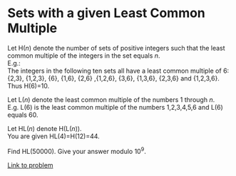 # Sets with a given Least Common Multiple

<p>
Let H(<var>n</var>) denote the number of sets of positive integers such that the least common multiple of the integers in the set equals <var>n</var>.<br />
E.g.:<br />
The integers in the following ten sets all have a least common multiple of 6:<br />
{2,3}, {1,2,3}, {6}, {1,6}, {2,6} ,{1,2,6}, {3,6}, {1,3,6}, {2,3,6} and {1,2,3,6}.<br />
Thus H(6)=10.
</p>
<p>
Let L(<var>n</var>) denote the least common multiple of the numbers 1 through <var>n</var>.<br />
E.g. L(6) is the least common multiple of the numbers 1,2,3,4,5,6 and L(6) equals 60.
</p>
<p>
Let HL(<var>n</var>) denote H(L(<var>n</var>)).<br />
You are given HL(4)=H(12)=44.
</p>
<p>
Find HL(50000). Give your answer modulo 10<sup>9</sup>.
</p>

[Link to problem](https://projecteuler.net/problem=590)
